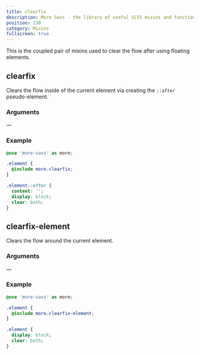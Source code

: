 ```yaml
---
title: clearfix
description: More Sass - the library of useful SCSS mixins and functions.
position: 230
category: Mixins
fullscreen: true
---
```


This is the coupled pair of mixins used to clear the flow after using floating elements.

## clearfix

Clears the flow inside of the current element via creating the `::after` pseudo-element.

### Arguments

—

### Example

<code-group>

  <code-block label="SCSS" active>

  ```scss
  @use 'more-sass' as more;

  .element {
  	@include more.clearfix;
  }
  ```

  </code-block>

  <code-block label="Output">

  ```css
  .element::after {
  	content: '';
  	display: block;
  	clear: both;
  }
  ```

  </code-block>

</code-group>

## clearfix-element

Clears the flow around the current element.

### Arguments

—

### Example

<code-group>

  <code-block label="SCSS" active>

  ```scss
  @use 'more-sass' as more;

  .element {
  	@include more.clearfix-element;
  }
  ```

  </code-block>

  <code-block label="Output">

  ```css
  .element {
  	display: block;
  	clear: both;
  }
  ```

  </code-block>

</code-group>
